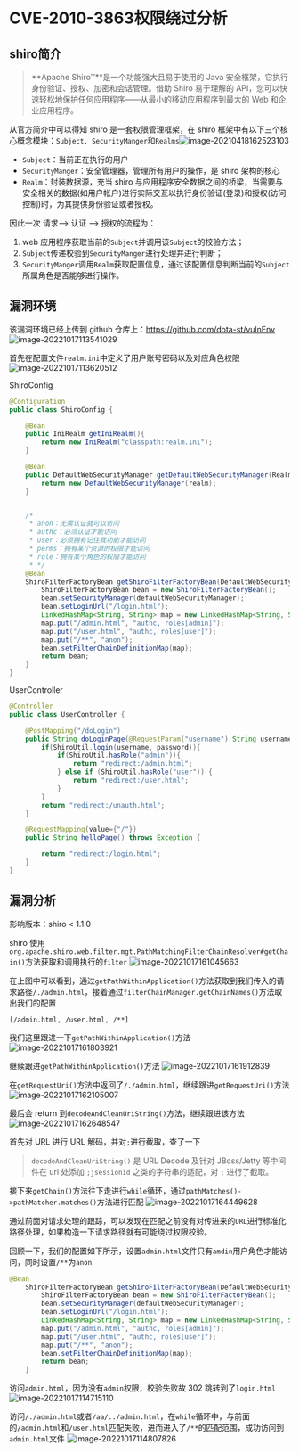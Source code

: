 # CVE-2010-3863权限绕过分析

## shiro简介

> **Apache Shiro™**是一个功能强大且易于使用的 Java 安全框架，它执行身份验证、授权、加密和会话管理。借助 Shiro 易于理解的 API，您可以快速轻松地保护任何应用程序——从最小的移动应用程序到最大的 Web 和企业应用程序。

从官方简介中可以得知 shiro 是一套权限管理框架，在 shiro 框架中有以下三个核心概念模块：`Subject`、`SecurityManger`和`Realms`![image-20210418162523103](images/image-20210418162523103.png)

- `Subject`：当前正在执行的用户
- `SecurityManger`：安全管理器，管理所有用户的操作，是 shiro 架构的核心
- `Realm`：封装数据源，充当 shiro 与应用程序安全数据之间的桥梁，当需要与安全相关的数据(如用户帐户)进行实际交互以执行身份验证(登录)和授权(访问控制)时，为其提供身份验证或者授权。

因此一次 请求--> 认证 --> 授权的流程为：

1. web 应用程序获取当前的`Subject`并调用该`Subject`的校验方法；
2. `Subject`传递校验到`SecurityManger`进行处理并进行判断；
3. `SecurityManger`调用`Realm`获取配置信息，通过该配置信息判断当前的`Subject`所属角色是否能够进行操作。

## 漏洞环境

该漏洞环境已经上传到 github 仓库上：https://github.com/dota-st/vulnEnv
![image-20221017113541029](images/image-20221017113541029.png)

首先在配置文件`realm.ini`中定义了用户账号密码以及对应角色权限
![image-20221017113620512](images/image-20221017113620512.png)

ShiroConfig
```java
@Configuration
public class ShiroConfig {

    @Bean
    public IniRealm getIniRealm(){
        return new IniRealm("classpath:realm.ini");
    }

    @Bean
    public DefaultWebSecurityManager getDefaultWebSecurityManager(Realm realm){
        return new DefaultWebSecurityManager(realm);
    }


    /*
     * anon：无需认证就可以访问
     * authc：必须认证才能访问
     * user：必须拥有记住我功能才能访问
     * perms：拥有某个资源的权限才能访问
     * role：拥有某个角色的权限才能访问
     * */
    @Bean
    ShiroFilterFactoryBean getShiroFilterFactoryBean(DefaultWebSecurityManager defaultWebSecurityManager) {
        ShiroFilterFactoryBean bean = new ShiroFilterFactoryBean();
        bean.setSecurityManager(defaultWebSecurityManager);
        bean.setLoginUrl("/login.html");
        LinkedHashMap<String, String> map = new LinkedHashMap<String, String>();
        map.put("/admin.html", "authc, roles[admin]");
        map.put("/user.html", "authc, roles[user]");
        map.put("/**", "anon");
        bean.setFilterChainDefinitionMap(map);
        return bean;
    }
}
```

UserController
```java
@Controller
public class UserController {

    @PostMapping("/doLogin")
    public String doLoginPage(@RequestParam("username") String username, @RequestParam("password") String password, @RequestParam(name="rememberme", defaultValue="") String rememberMe){
        if(ShiroUtil.login(username, password)){
            if(ShiroUtil.hasRole("admin")){
                return "redirect:/admin.html";
            } else if (ShiroUtil.hasRole("user")) {
                return "redirect:/user.html";
            }
        }
        return "redirect:/unauth.html";
    }

    @RequestMapping(value={"/"})
    public String helloPage() throws Exception {

        return "redirect:/login.html";
    }
}
```

## 漏洞分析

影响版本：shiro < 1.1.0

shiro 使用`org.apache.shiro.web.filter.mgt.PathMatchingFilterChainResolver#getChain()`方法获取和调用执行的`filter`
![image-20221017161045663](images/image-20221017161045663.png)

在上图中可以看到，通过`getPathWithinApplication()`方法获取到我们传入的请求路径`/./admin.html`，接着通过`filterChainManager.getChainNames()`方法取出我们的配置
```
[/admin.html, /user.html, /**]
```

我们这里跟进一下`getPathWithinApplication()`方法
![image-20221017161803921](images/image-20221017161803921.png)

继续跟进`getPathWithinApplication()`方法
![image-20221017161912839](images/image-20221017161912839.png)

在`getRequestUri()`方法中返回了`/./admin.html`，继续跟进`getRequestUri()`方法
![image-20221017162105007](images/image-20221017162105007.png)

最后会 return 到`decodeAndCleanUriString()`方法，继续跟进该方法
![image-20221017162648547](images/image-20221017162648547.png)

首先对 URL 进行 URL 解码，并对`;`进行截取，查了一下

> `decodeAndCleanUriString()` 是 URL Decode 及针对 JBoss/Jetty 等中间件在 url 处添加 `;jsessionid` 之类的字符串的适配，对 `;` 进行了截取。

接下来`getChain()`方法往下走进行`while`循环，通过`pathMatches()->pathMatcher.matches()`方法进行匹配
![image-20221017164449628](images/image-20221017164449628.png)

通过前面对请求处理的跟踪，可以发现在匹配之前没有对传进来的`URL`进行标准化路径处理，如果构造一下请求路径就有可能绕过权限校验。

回顾一下，我们的配置如下所示，设置`admin.html`文件只有`amdin`用户角色才能访问，同时设置`/**`为`anon`

```java
@Bean
    ShiroFilterFactoryBean getShiroFilterFactoryBean(DefaultWebSecurityManager defaultWebSecurityManager) {
        ShiroFilterFactoryBean bean = new ShiroFilterFactoryBean();
        bean.setSecurityManager(defaultWebSecurityManager);
        bean.setLoginUrl("/login.html");
        LinkedHashMap<String, String> map = new LinkedHashMap<String, String>();
        map.put("/admin.html", "authc, roles[admin]");
        map.put("/user.html", "authc, roles[user]");
        map.put("/**", "anon");
        bean.setFilterChainDefinitionMap(map);
        return bean;
    }
```

访问`admin.html`，因为没有`admin`权限，校验失败故 302 跳转到了`login.html`
![image-20221017114715110](images/image-20221017114715110.png)

访问`/./admin.html`或者`/aa/../admin.html`，在`while`循环中，与前面的`/admin.html`和`/user.html`匹配失败，进而进入了`/**`的匹配范围，成功访问到`admin.html`文件
![image-20221017114807826](images/image-20221017114807826.png)